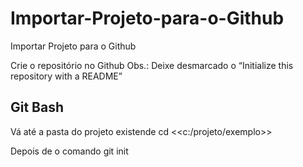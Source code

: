 # Importar-Projeto-para-o-Github
Importar Projeto para o Github

Crie o repositório no Github
Obs.: Deixe desmarcado o “Initialize this repository with a README”

## Git Bash
Vá até a pasta do projeto existende
cd <<c:/projeto/exemplo>>

Depois de o comando
git init



